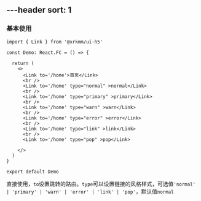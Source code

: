 ---header
sort: 1
---

### 基本使用

```tsx
import { Link } from '@xrkmm/ui-h5'

const Demo: React.FC = () => {

  return (
    <>
      <Link to='/home'>首页</Link>
      <br />
      <Link to='/home' type="normal" >normal</Link>
      <br />
      <Link to='/home' type="primary" >primary</Link>
      <br />
      <Link to='/home' type="warn" >warn</Link>
      <br />
      <Link to='/home' type="error" >error</Link>
      <br />
      <Link to='/home' type="link" >link</Link>
      <br />
      <Link to='/home' type="pop" >pop</Link>

    </>
  )
}

export default Demo
```
直接使用，`to`设置跳转的路由。`type`可以设置链接的风格样式，可选值`'normal' | 'primary' | 'warn' | 'error' | 'link' | 'pop'`，默认值`normal`

